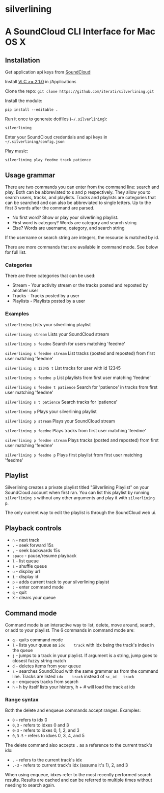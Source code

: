 silverlining
============

# A SoundCloud CLI Interface for Mac OS X

## Installation

Get application api keys from [SoundCloud](http://soundcloud.com/you/apps)

Install [VLC >= 2.1.0](http://www.videolan.org/vlc/download-macosx.html) in /Applications

Clone the repo:
`git clone https://github.com/iterati/silverlining.git`

Install the module:

`pip install --editable .`

Run it once to generate dotfiles (`~/.silverlining`):

`silverlining`

Enter your SoundCloud credentials and api keys in `~/.silverlining/config.json`

Play music:

`silverlining play feedme track patience`

## Usage grammar

There are two commands you can enter from the command line: search and play. Both can
be abbreviated to s and p respectively. They allow you to search users, tracks, and
playlists. Tracks and playlists are categories that can be searched and can also be
abbreviated to single letters. Up to the first 3 words after the command are parsed.

* No first word? Show or play your silverlining playlist.
* First word is category? Words are category and search string
* Else? Words are username, category, and search string

If the username or search string are integers, the resource is matched by id.

There are more commands that are available in command mode. See below for full list.

### Categories

There are three categories that can be used:

* Stream - Your activity stream or the tracks posted and reposted by another user
* Tracks - Tracks posted by a user
* Playlists - Playlists posted by a user

### Examples

`silverlining`
Lists your silverlining playlist

`silverlining stream`
Lists your SoundCloud stream

`silverlining s feedme`
Search for users matching 'feedme'

`silverlining s feedme stream`
List tracks (posted and reposted) from first user matching 'feedme'

`silverlining s 12345 t`
List tracks for user with id 12345

`silverlining s feedme p`
List playlists from first user matching 'feedme'

`silverlining s feedme t patience`
Search for 'patience' in tracks from first user matching 'feedme'

`silverlining s t patience`
Search tracks for 'patience'

`silverlining p`
Plays your silverlining playlist

`silverlining p stream`
Plays your SoundCloud stream

`silverlining p feedme`
Plays tracks from first user matching 'feedme'

`silverlining p feedme stream`
Plays tracks (posted and reposted) from first user matching 'feedme'

`silverlining p feedme p`
Plays first playlist from first user matching 'feedme'

## Playlist

Silverlining creates a private playlist titled "Silverlining Playlist" on your
SoundCloud account when first ran. You can list this playlist by running
`silverlining s` without any other arguments and play it with `silverlining p`.

The only current way to edit the playlist is through the SoundCloud web ui.

## Playback controls

* `n` - next track
* `.` - seek forward 15s
* `,` - seek backwards 15s
* `space` - pause/resume playback
* `l` - list queue
* `s` - shuffle queue
* `u` - display url
* `i` - display id
* `p` - adds current track to your silverlining playist
* `:` - enter command mode
* `q` - quit
* `X` - clears your queue

## Command mode

Command mode is an interactive way to list, delete, move around, search, or add
to your playlist. The 6 commands in command mode are:

* `q` - quits command mode
* `l` - lists your queue  as `idx    track` with idx being the track's index in
    the queue
* `j` - jumps to a track in your playlist. If argument is a string, jump goes to
    closest fuzzy string match
* `d` - deletes items from your queue
* `s` - searches SoundCloud with the same grammar as from the command line. Tracks
    are listed `idx    track` instead of `sc_id   track`
* `e` - enqueues tracks from search
* `h` - h by itself lists your history, h + # will load the track at idx

### Range syntax

Both the delete and enqueue commands accept ranges. Examples:

* `0` - refers to idx 0
* `0,3` - refers to idxes 0 and 3
* `0-3` - refers to idxes 0, 1, 2, and 3
* `0,3-5` - refers to idxes 0, 3, 4, and 5

The delete command also accepts `.` as a reference to the current track's idx:

* `.` - refers to the current track's idx
* `.-3` - refers to current track's idx (assume it's 1), 2, and 3

When using enqueue, idxes refer to the most recently performed search results.
Results are cached and can be referred to multiple times without needing to search
again.
